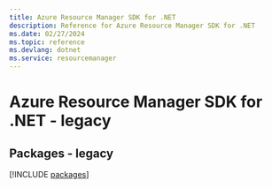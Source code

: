 ```yaml
---
title: Azure Resource Manager SDK for .NET
description: Reference for Azure Resource Manager SDK for .NET
ms.date: 02/27/2024
ms.topic: reference
ms.devlang: dotnet
ms.service: resourcemanager
---
```

# Azure Resource Manager SDK for .NET - legacy
## Packages - legacy
[!INCLUDE [packages](resource-manager-index.md)]